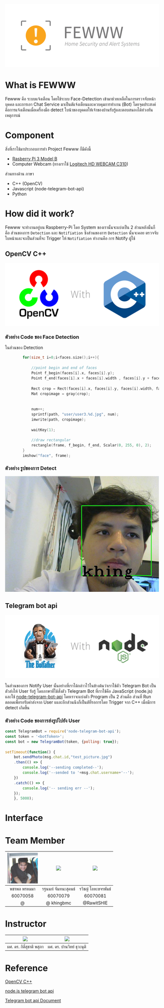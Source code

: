 <img src="img/banner.png">

# What is FEWWW
Fewww คือ ระบบแจ้งเตือน โดยใช้ระบบ Face-Detection เข้ามาช่วยเหลือในการตรวจจับหน้าบุคคล และการเอา Chat Service มาเป็นตัแจ้งเตือนและควบคุมการทำงาน (Bot) โดยจุดประสงค์คือการแจ้งเตือนเมื่อเครื่องมือ detect ใบน้าของบุคคลให้เจ้าของบ้านรับรู้และตอบสนองได้ท่วงทันเหตุการณ์

# Component
สิ่งที่เราใช้มาประกอบการทำ Project Fewww ก็มีดังนี้ <br>
* [Rasberry Pi 3 Model B]()
* Computer Webcam (ทางเราใช้ [Logitech HD WEBCAM C310](https://www.logitech.com/en-us/product/hd-webcam-c310?crid=34))

ส่วนทางด้าน ภาษา
* C++ (OpenCV)
* Javascript (node-telegram-bot-api)
* Python

# How did it work?
Fewww จะทำงานอยู่บน Raspberry-Pi โดย System ของเรานั้นจะแบ่งเป็น 2 ส่วนหลังนั้นก็คือ ส่วนของการ `Detection` และ `Notifiation` ซึงส่วนของการ `Detection` นั้นจะคอย ตรวจจับใบหน้าและจะเป็นส่วนที่จะ Trigger ให้ `Notifiation` ทำงานคือ การ Notify ผู้ใช้

## OpenCV C++
<img src="img/banner cv.png" >

### ตัวอย่าง Code ของ Face Detection

ในส่วนของ Detection 
```c++
        for(size_t i=0;i<faces.size();i++){

            //point begin and end of faces
            Point f_begin(faces[i].x, faces[i].y);
            Point f_end(faces[i].x + faces[i].width , faces[i].y + faces[i].height);

            Rect crop = Rect(faces[i].x, faces[i].y, faces[i].width, faces[i].height);
            Mat cropimage = gray(crop);


            num++;
            sprintf(path, "user/user3.%d.jpg", num);
            imwrite(path, cropimage);

            waitKey(1);

            //draw rectangular
            rectangle(frame, f_begin, f_end, Scalar(0, 255, 0), 2);
        }
        imshow("face", frame);

```
### ตัวอย่าง รูปของการ Detect
<img src="img/detection.jpg" >

## Telegram bot api
<img src="img/banner tele.png">

ในส่วนของการ Notify User นั้นอย่างที่เราได้กล่าวไว้ในข้างต้นว่าเราใช้ตัว Telegram Bot เป็นตัวส่งให้ User รับรู้ โดยภาษาที่ใช้สั่งตัว Telegram Bot ที่เราใช้คือ JavaScript (node.js) และใช้ [node-telegram-bot-api](https://github.com/yagop/node-telegram-bot-api) โดยเราจะแบ่งตัว Program เป็น 2 ส่วนคือ ส่วนที่ Run ตลอดเพื่อรอรับคำส่งจาก User แและอีกส่วนนึงก็เป็นตัที่รอการโดย Trigger จาก C++ เมื่อมีการ detect เกิดขึ้น

### ตัวอย่าง Code ของการส่งรูปไปยัง User
```js
const TelegramBot = require('node-telegram-bot-api');
const token = '<botToken>';
const bot = new TelegramBot(token, {polling: true});

setTimeout(function() {
    bot.sendPhoto(msg.chat.id,"test_picture.jpg")
    .then(() => {
        console.log('--sending completed--');
        console.log('--sended to '+msg.chat.username+'--');
    })
    .catch(() => {
        console.log('-- sending err --');
    });
    }, 5000);

```

# Interface



# Team Member

|<a href=""><img src="img/mix.jpg" width="100px"></a>  |<a href=""><img src="https://scontent.fbkk1-6.fna.fbcdn.net/v/t1.0-9/30440871_1518320704947507_229588219837022208_n.jpg?_nc_fx=fbkk1-3&_nc_cat=0&oh=1eda5c9a906282e61ee3c5a8f75c4726&oe=5B5C09E1" width="100px"></a>  |<a href=""><img src="https://avatars0.githubusercontent.com/u/31315990?s=460&v=4" width="100px"></a>  |
| :-: | :-: | :-: |
|พชรพล พรหมมา|รฐนนท์ จันทนะสุคนธ์|รวิชญ์ โลหะขจรพันธ์|
|60070058 |      60070079      |      60070081      |
|    @    |     @ khingbmc     |     @RawitSHIE     |

# Instructor
|<a href=""><img src="https://scontent.fbkk1-4.fna.fbcdn.net/v/t1.0-9/14611010_10153805956002331_6002362915012083123_n.jpg?_nc_fx=fbkk1-3&_nc_cat=0&oh=fdf96ad3e3dd2eb670a52e234fe22660&oe=5B50638F" width="100px"></a>  |<a href=""><img src="https://scontent.fbkk1-5.fna.fbcdn.net/v/t1.0-9/10402732_10152130758782532_1878791821436724505_n.jpg?_nc_fx=fbkk1-3&_nc_cat=0&oh=9b93596be0f28e499d113e10ed772f32&oe=5B72C5E5" width="100px"></a>  |
| :-: | :-: |
|ผศ. ดร. กิติ์สุชาติ พสุภา|ผศ. ดร. ปานวิทย์ ธุวะนุติ|

# Reference
 [OpenCV C++](https://github.com/yagop/node-telegram-bot-api)

 [node.js telegram bot api](https://github.com/yagop/node-telegram-bot-api)

[Telegram bot api Document](https://github.com/yagop/node-telegram-bot-api)

